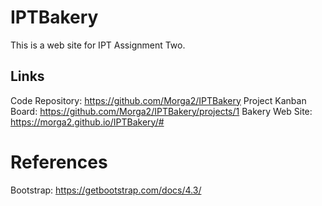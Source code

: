 # IPTBakery

This is a web site for IPT Assignment Two.

## Links

Code Repository: https://github.com/Morga2/IPTBakery
Project Kanban Board: https://github.com/Morga2/IPTBakery/projects/1
Bakery Web Site: https://morga2.github.io/IPTBakery/#

# References

Bootstrap: https://getbootstrap.com/docs/4.3/

